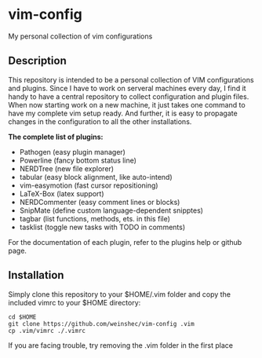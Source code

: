 vim-config
==========

My personal collection of vim configurations


## Description

This repository is intended to be a personal collection of VIM configurations and plugins. Since I have to work on serveral machines every day, I find it handy to have a central repository to collect configuration and plugin files. When now starting work on a new machine, it just takes one command to have my complete vim setup ready. And further, it is easy to propagate changes in the configuration to all the other installations.


**The complete list of plugins:**
+ Pathogen (easy plugin manager)
+ Powerline (fancy bottom status line)
+ NERDTree (new file explorer)
+ tabular (easy block alignment, like auto-intend)
+ vim-easymotion (fast cursor repositioning)
+ LaTeX-Box (latex support)
+ NERDCommenter (easy comment lines or blocks)
+ SnipMate (define custom language-dependent snipptes)
+ tagbar (list functions, methods, ets. in this file)
+ tasklist (toggle new tasks with TODO in comments)

For the documentation of each plugin, refer to the plugins help or github page.



## Installation

Simply clone this repository to your $HOME/.vim folder and copy the included vimrc to your $HOME directory:

    cd $HOME
    git clone https://github.com/weinshec/vim-config .vim
    cp .vim/vimrc ./.vimrc

If you are facing trouble, try removing the .vim folder in the first place



